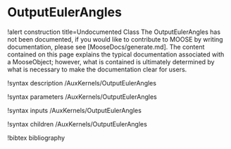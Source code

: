 <!-- MOOSE Documentation Stub: Remove this when content is added. -->

# OutputEulerAngles

!alert construction title=Undocumented Class
The OutputEulerAngles has not been documented, if you would like to contribute to MOOSE by
writing documentation, please see [MooseDocs/generate.md]. The content contained on this page explains
the typical documentation associated with a MooseObject; however, what is contained is ultimately
determined by what is necessary to make the documentation clear for users.

!syntax description /AuxKernels/OutputEulerAngles

!syntax parameters /AuxKernels/OutputEulerAngles

!syntax inputs /AuxKernels/OutputEulerAngles

!syntax children /AuxKernels/OutputEulerAngles

!bibtex bibliography
